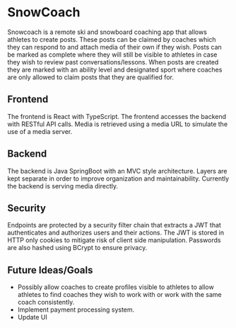 # SnowCoach
Snowcoach is a remote ski and snowboard coaching app that allows athletes to create posts. These posts can be claimed by coaches which they can respond to and attach media of their own if they wish. Posts can be marked as complete where they will still be visible to athletes in case they wish to review past conversations/lessons. When posts are created they are marked with an ability level and designated sport where coaches are only allowed to claim posts that they are qualified for.

## Frontend
The frontend is React with TypeScript. The frontend accesses the backend with RESTful API calls. Media is retrieved using a media URL to simulate the use of a media server.

## Backend
The backend is Java SpringBoot with an MVC style architecture. Layers are kept separate in order to improve organization and maintainability. Currently the backend is serving media directly.

## Security
Endpoints are protected by a security filter chain that extracts a JWT that authenticates and authorizes users and their actions. The JWT is stored in HTTP only cookies to mitigate risk of client side manipulation. Passwords are also hashed using BCrypt to ensure privacy. 

## Future Ideas/Goals
* Possibly allow coaches to create profiles visible to athletes to allow athletes to find coaches they wish to work with or work with the same coach consistently.
* Implement payment processing system.
* Update UI
